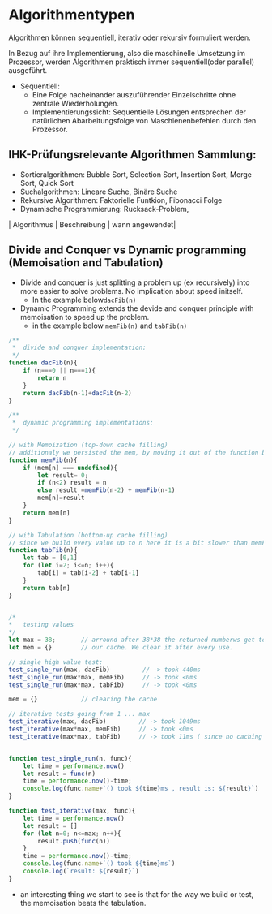 # Algorithmentypen
Algorithmen können sequentiell, iterativ oder rekursiv formuliert werden.

In Bezug auf ihre Implementierung, also die maschinelle Umsetzung im Prozessor, werden Algorithmen praktisch immer sequentiell(oder parallel) ausgeführt.

- Sequentiell: 
	- Eine Folge nacheinander auszuführender Einzelschritte ohne zentrale Wiederholungen.
	- Implementierungssicht: Sequentielle Lösungen entsprechen der natürlichen Abarbeitungsfolge von Maschienenbefehlen durch den Prozessor.



## IHK-Prüfungsrelevante Algorithmen Sammlung:
- Sortieralgorithmen: Bubble Sort, Selection Sort, Insertion Sort, Merge Sort, Quick Sort
- Suchalgorithmen: Lineare Suche, Binäre Suche
- Rekursive Algorithmen: Faktorielle Funtkion, Fibonacci Folge
- Dynamische Programmierung: Rucksack-Problem, 

| Algorithmus | Beschreibung | wann angewendet|


## Divide and Conquer vs Dynamic programming (Memoisation and Tabulation)
- Divide and conquer is just splitting a problem up (ex recursively) into more easier to solve problems. No implication about speed initself.
    - In the example below`dacFib(n)`
- Dynamic Programming extends the devide and conquer principle with memoisation to speed up the problem.
    - in the example below `memFib(n)` and `tabFib(n)`


```js
/**
 *  divide and conquer implementation:
 */
function dacFib(n){
    if (n===0 || n===1){
        return n
    }
    return dacFib(n-1)+dacFib(n-2)
}

/**
 *  dynamic programming implementations: 
 */

// with Memoization (top-down cache filling)
// additionaly we persisted the mem, by moving it out of the function body
function memFib(n){
    if (mem[n] === undefined){
        let result= 0;
        if (n<2) result = n
        else result =memFib(n-2) + memFib(n-1)
        mem[n]=result
    }
    return mem[n]
}

// with Tabulation (bottom-up cache filling) 
// since we build every value up to n here it is a bit slower than memFib
function tabFib(n){
    let tab = [0,1]
    for (let i=2; i<=n; i++){
        tab[i] = tab[i-2] + tab[i-1]
    }
    return tab[n]
}


/*
*   testing values
*/ 
let max = 38;       // arround after 38*38 the returned numberws get to big for js float to handle.
let mem = {}        // our cache. We clear it after every use.

// single high value test:
test_single_run(max, dacFib)         // -> took 440ms
test_single_run(max*max, memFib)     // -> took <0ms
test_single_run(max*max, tabFib)     // -> took <0ms

mem = {}            // clearing the cache

// iterative tests going from 1 ... max
test_iterative(max, dacFib)         // -> took 1049ms
test_iterative(max*max, memFib)     // -> took <0ms
test_iterative(max*max, tabFib)     // -> took 11ms ( since no caching here is shared)


function test_single_run(n, func){
    let time = performance.now()
    let result = func(n)
    time = performance.now()-time;
    console.log(func.name+`() took ${time}ms , result is: ${result}`)
}

function test_iterative(max, func){
    let time = performance.now()
    let result = []
    for (let n=0; n<=max; n++){
        result.push(func(n))
    }
    time = performance.now()-time;
    console.log(func.name+`() took ${time}ms`)
    console.log(`result: ${result}`)
}
```
- an interesting thing we start to see is that for the way we build or test, the memoisation beats the tabulation.